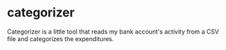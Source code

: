 # categorizer
Categorizer is a little tool that reads my bank account's activity from a CSV file and categorizes the expenditures. 
